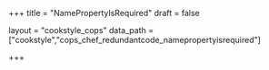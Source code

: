 +++
title = "NamePropertyIsRequired"
draft = false

layout = "cookstyle_cops"
data_path = ["cookstyle","cops_chef_redundantcode_namepropertyisrequired"]

+++

<!-- The content of this page is automatically generated from the
cops_chef_redundantcode_namepropertyisrequired.yml file in github.com/chef/cookstyle/blob/main/docs-chef-io/data/cookstyle/. -->
